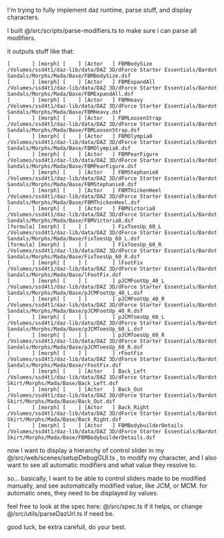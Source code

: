 I'm trying to fully implement daz runtime, parse stuff, and display characters.

I built @/src/scripts/parse-modifiers.ts  to make sure i can parse all modifiers.

it outputs stuff like that:

```
[       ] [morph] [    ] [Actor   ] FBMBodySize                                        /Volumes/ssd4t1/daz-lib/data/DAZ 3D/dForce Starter Essentials/Bardot Sandals/Morphs/Mada/Base/FBMBodySize.dsf
[       ] [morph] [    ] [Actor   ] FBMExpandAll                                       /Volumes/ssd4t1/daz-lib/data/DAZ 3D/dForce Starter Essentials/Bardot Sandals/Morphs/Mada/Base/FBMExpandAll.dsf
[       ] [morph] [    ] [Actor   ] FBMHeavy                                           /Volumes/ssd4t1/daz-lib/data/DAZ 3D/dForce Starter Essentials/Bardot Sandals/Morphs/Mada/Base/FBMHeavy.dsf
[       ] [morph] [    ] [Actor   ] FBMLoosenStrap                                     /Volumes/ssd4t1/daz-lib/data/DAZ 3D/dForce Starter Essentials/Bardot Sandals/Morphs/Mada/Base/FBMLoosenStrap.dsf
[       ] [morph] [    ] [Actor   ] FBMOlympia8                                        /Volumes/ssd4t1/daz-lib/data/DAZ 3D/dForce Starter Essentials/Bardot Sandals/Morphs/Mada/Base/FBMOlympia8.dsf
[       ] [morph] [    ] [Actor   ] FBMPearFigure                                      /Volumes/ssd4t1/daz-lib/data/DAZ 3D/dForce Starter Essentials/Bardot Sandals/Morphs/Mada/Base/FBMPearFigure.dsf
[       ] [morph] [    ] [Actor   ] FBMStephanie8                                      /Volumes/ssd4t1/daz-lib/data/DAZ 3D/dForce Starter Essentials/Bardot Sandals/Morphs/Mada/Base/FBMStephanie8.dsf
[       ] [morph] [    ] [Actor   ] FBMThickenHeel                                     /Volumes/ssd4t1/daz-lib/data/DAZ 3D/dForce Starter Essentials/Bardot Sandals/Morphs/Mada/Base/FBMThickenHeel.dsf
[       ] [morph] [    ] [Actor   ] FBMVictoria8                                       /Volumes/ssd4t1/daz-lib/data/DAZ 3D/dForce Starter Essentials/Bardot Sandals/Morphs/Mada/Base/FBMVictoria8.dsf
[formula] [morph] [    ] [        ] FixToesUp_60_L                                     /Volumes/ssd4t1/daz-lib/data/DAZ 3D/dForce Starter Essentials/Bardot Sandals/Morphs/Mada/Base/FixToesUp_60_L.dsf
[formula] [morph] [    ] [        ] FixToesUp_60_R                                     /Volumes/ssd4t1/daz-lib/data/DAZ 3D/dForce Starter Essentials/Bardot Sandals/Morphs/Mada/Base/FixToesUp_60_R.dsf
[       ] [morph] [    ] [        ] lFootFix                                           /Volumes/ssd4t1/daz-lib/data/DAZ 3D/dForce Starter Essentials/Bardot Sandals/Morphs/Mada/Base/lFootFix.dsf
[       ] [morph] [    ] [        ] pJCMFootUp_40_L                                    /Volumes/ssd4t1/daz-lib/data/DAZ 3D/dForce Starter Essentials/Bardot Sandals/Morphs/Mada/Base/pJCMFootUp_40_L.dsf
[       ] [morph] [    ] [        ] pJCMFootUp_40_R                                    /Volumes/ssd4t1/daz-lib/data/DAZ 3D/dForce Starter Essentials/Bardot Sandals/Morphs/Mada/Base/pJCMFootUp_40_R.dsf
[       ] [morph] [    ] [        ] pJCMToesUp_60_L                                    /Volumes/ssd4t1/daz-lib/data/DAZ 3D/dForce Starter Essentials/Bardot Sandals/Morphs/Mada/Base/pJCMToesUp_60_L.dsf
[       ] [morph] [    ] [        ] pJCMToesUp_60_R                                    /Volumes/ssd4t1/daz-lib/data/DAZ 3D/dForce Starter Essentials/Bardot Sandals/Morphs/Mada/Base/pJCMToesUp_60_R.dsf
[       ] [morph] [    ] [        ] rFootFix                                           /Volumes/ssd4t1/daz-lib/data/DAZ 3D/dForce Starter Essentials/Bardot Sandals/Morphs/Mada/Base/rFootFix.dsf
[       ] [morph] [    ] [Actor   ] Back_Left                                          /Volumes/ssd4t1/daz-lib/data/DAZ 3D/dForce Starter Essentials/Bardot Skirt/Morphs/Mada/Base/Back_Left.dsf
[       ] [morph] [    ] [Actor   ] Back_Out                                           /Volumes/ssd4t1/daz-lib/data/DAZ 3D/dForce Starter Essentials/Bardot Skirt/Morphs/Mada/Base/Back_Out.dsf
[       ] [morph] [    ] [Actor   ] Back_Right                                         /Volumes/ssd4t1/daz-lib/data/DAZ 3D/dForce Starter Essentials/Bardot Skirt/Morphs/Mada/Base/Back_Right.dsf
[       ] [morph] [    ] [Actor   ] FBMBodybuilderDetails                              /Volumes/ssd4t1/daz-lib/data/DAZ 3D/dForce Starter Essentials/Bardot Skirt/Morphs/Mada/Base/FBMBodybuilderDetails.dsf
```


now I want to display a hierarchy of control slider in my @/src/web/scenes/setupDebugGUI.ts , to modify my character, and I also want to see all automatic modifiers and what value they resolve to.

so... basically, I want to be able to control sliders made to be modified manually, and see automatically modified value, like JCM, or MCM. for automatic ones, they need to be displayed by values.

feel free to look at the spec here: @/src/spec.ts if it helps, or change @/src/utils/parseDazUrl.ts  if need be.

good luck, be extra carefull, do your best.